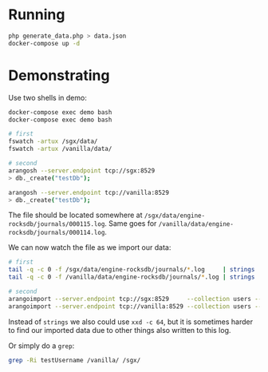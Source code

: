 # Running

```bash
php generate_data.php > data.json
docker-compose up -d
```

# Demonstrating

Use two shells in demo:

```bash
docker-compose exec demo bash
docker-compose exec demo bash
```

```bash
# first
fswatch -artux /sgx/data/
fswatch -artux /vanilla/data/

# second
arangosh --server.endpoint tcp://sgx:8529
> db._create("testDb");

arangosh --server.endpoint tcp://vanilla:8529
> db._create("testDb");
```

The file should be located somewhere at `/sgx/data/engine-rocksdb/journals/000115.log`. Same goes for `/vanilla/data/engine-rocksdb/journals/000114.log`.

We can now watch the file as we import our data:

```bash
# first
tail -q -c 0 -f /sgx/data/engine-rocksdb/journals/*.log     | strings
tail -q -c 0 -f /vanilla/data/engine-rocksdb/journals/*.log | strings

# second
arangoimport --server.endpoint tcp://sgx:8529     --collection users --create-collection true --file data.json
arangoimport --server.endpoint tcp://vanilla:8529 --collection users --create-collection true --file data.json
```

Instead of `strings` we also could use `xxd -c 64`, but it is sometimes harder to find our imported data due to other things also written to this log.

Or simply do a `grep`:

```bash
grep -Ri testUsername /vanilla/ /sgx/
```

